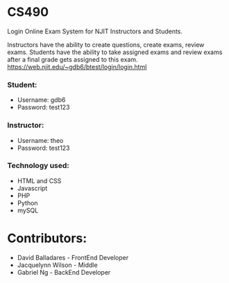 # CS490
Login Online Exam System for NJIT Instructors and Students.

Instructors have the ability to create questions, create exams, review exams.
Students have the ability to take assigned exams and review exams after a final grade gets assigned to this exam.
https://web.njit.edu/~gdb6/btest/login/login.html
 ### Student:
 - Username: gdb6
 - Password: test123
 ### Instructor:
 - Username: theo
 - Password: test123

### Technology used:
- HTML and CSS
- Javascript
- PHP
- Python
- mySQL

# Contributors: 
- David Balladares - FrontEnd Developer
- Jacquelynn Wilson - Middle
- Gabriel Ng - BackEnd Developer
